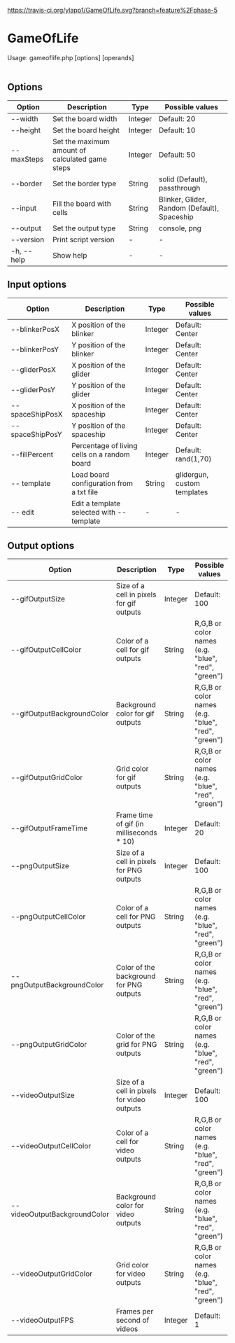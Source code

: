 https://travis-ci.org/ylapp1/GameOfLife.svg?branch=feature%2Fphase-5

# GameOfLife

Usage: gameoflife.php [options] [operands]  <br /><br />


## Options

| Option              | Description                                     | Type    | Possible values                              |
| ------------------- | ----------------------------------------------- | ------- | -------------------------------------------- |
| --width <arg>       | Set the board width                             | Integer | Default: 20                                  |
| --height <arg>      | Set the board height                            | Integer | Default: 10                                  |
| --maxSteps <arg>    | Set the maximum amount of calculated game steps | Integer | Default: 50                                  |
| --border <arg>      | Set the border type                             | String  | solid (Default), passthrough                 |
| --input <arg>       | Fill the board with cells                       | String  | Blinker, Glider, Random (Default), Spaceship |
| --output <arg>      | Set the output type                             | String  | console, png                                 |
| --version           | Print script version                            | -       | -                                            |
| -h, --help          | Show help                                       | -       | -                                            |


## Input options

| Option                | Description                                  | Type    | Possible values             |
| --------------------- | -------------------------------------------- | ------- | --------------------------- |
| --blinkerPosX <arg>   | X position of the blinker                    | Integer | Default: Center             |
| --blinkerPosY <arg>   | Y position of the blinker                    | Integer | Default: Center             |
| --gliderPosX <arg>    | X position of the glider                     | Integer | Default: Center             |
| --gliderPosY <arg>    | Y position of the glider                     | Integer | Default: Center             |
| --spaceShipPosX <arg> | X position of the spaceship                  | Integer | Default: Center             |
| --spaceShipPosY <arg> | Y position of the spaceship                  | Integer | Default: Center             |
| --fillPercent <arg>   | Percentage of living cells on a random board | Integer | Default: rand(1,70)         |
| -- template <arg>     | Load board configuration from a txt file     | String  | glidergun, custom templates |
| -- edit               | Edit a template selected with --template     | -       | -                           |


## Output options

| Option                             | Description                                | Type    | Possible values                                    |
| ---------------------------------- | ------------------------------------------ | ------- | -------------------------------------------------- |
| --gifOutputSize <arg>              | Size of a cell in pixels for gif outputs   | Integer | Default: 100                                       |
| --gifOutputCellColor <arg>         | Color of a cell for gif outputs            | String  | R,G,B or color names (e.g. "blue", "red", "green") |
| --gifOutputBackgroundColor <arg>   | Background color for gif outputs           | String  | R,G,B or color names (e.g. "blue", "red", "green") |
| --gifOutputGridColor <arg>         | Grid color for gif outputs                 | String  | R,G,B or color names (e.g. "blue", "red", "green") |
| --gifOutputFrameTime <arg>         | Frame time of gif (in milliseconds * 10)   | Integer | Default: 20                                        |
| --pngOutputSize <arg>              | Size of a cell in pixels for PNG outputs   | Integer | Default: 100                                       |
| --pngOutputCellColor <arg>         | Color of a cell for PNG outputs            | String  | R,G,B or color names (e.g. "blue", "red", "green") |
| --pngOutputBackgroundColor <arg>   | Color of the background for PNG outputs    | String  | R,G,B or color names (e.g. "blue", "red", "green") |
| --pngOutputGridColor <arg>         | Color of the grid for PNG outputs          | String  | R,G,B or color names (e.g. "blue", "red", "green") |
| --videoOutputSize <arg>            | Size of a cell in pixels for video outputs | Integer | Default: 100                                       |
| --videoOutputCellColor <arg>       | Color of a cell for video outputs          | String  | R,G,B or color names (e.g. "blue", "red", "green") |
| --videoOutputBackgroundColor <arg> | Background color for video outputs         | String  | R,G,B or color names (e.g. "blue", "red", "green") |
| --videoOutputGridColor <arg>       | Grid color for video outputs               | String  | R,G,B or color names (e.g. "blue", "red", "green") |
| --videoOutputFPS <arg>             | Frames per second of videos                | Integer | Default: 1                                         |